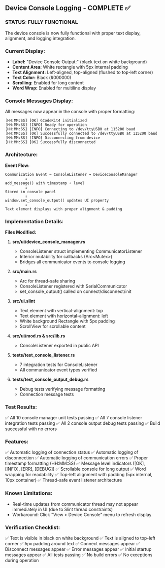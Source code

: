 ## Device Console Logging - COMPLETE ✅

### STATUS: FULLY FUNCTIONAL

The device console is now fully functional with proper text display, alignment, and logging integration.

### Current Display:
- **Label:** "Device Console Output:" (black text on white background)
- **Content Area:** White rectangle with 5px internal padding
- **Text Alignment:** Left-aligned, top-aligned (flushed to top-left corner)
- **Text Color:** Black (#000000)
- **Scrolling:** Enabled for long content
- **Word Wrap:** Enabled for multiline display

### Console Messages Display:
All messages now appear in the console with proper formatting:
```
[HH:MM:SS] [OK] GCodeKit4 initialized
[HH:MM:SS] [INFO] Ready for operation
[HH:MM:SS] [INFO] Connecting to /dev/ttyUSB0 at 115200 baud
[HH:MM:SS] [OK] Successfully connected to /dev/ttyUSB0 at 115200 baud
[HH:MM:SS] [INFO] Disconnecting from device
[HH:MM:SS] [OK] Successfully disconnected
```

### Architecture:

**Event Flow:**
```
Communication Event → ConsoleListener → DeviceConsoleManager
         ↓
add_message() with timestamp + level
         ↓
Stored in console panel
         ↓
window.set_console_output() updates UI property
         ↓
Text element displays with proper alignment & padding
```

### Implementation Details:

**Files Modified:**

1. **src/ui/device_console_manager.rs**
   - ConsoleListener struct implementing CommunicatorListener
   - Interior mutability for callbacks (Arc<Mutex<Vec>>)
   - Bridges all communicator events to console logging

2. **src/main.rs**
   - Arc<DeviceConsoleManager> for thread-safe sharing
   - ConsoleListener registered with SerialCommunicator
   - set_console_output() called on connect/disconnect/init

3. **src/ui.slint**
   - Text element with vertical-alignment: top
   - Text element with horizontal-alignment: left
   - White background Rectangle with 5px padding
   - ScrollView for scrollable content

4. **src/ui/mod.rs & src/lib.rs**
   - ConsoleListener exported in public API

5. **tests/test_console_listener.rs**
   - 7 integration tests for ConsoleListener
   - All communicator event types verified

6. **tests/test_console_output_debug.rs**
   - Debug tests verifying message formatting
   - Connection message tests

### Test Results:
✅ All 10 console manager unit tests passing
✅ All 7 console listener integration tests passing
✅ All 2 console output debug tests passing
✅ Build successful with no errors

### Features:
✅ Automatic logging of connection status
✅ Automatic logging of disconnection
✅ Automatic logging of communication errors
✅ Proper timestamp formatting (HH:MM:SS)
✅ Message level indicators ([OK], [INFO], [ERR], [DEBUG])
✅ Scrollable console for long output
✅ Word wrapping for readability
✅ Top-left alignment with padding (5px internal, 10px container)
✅ Thread-safe event listener architecture

### Known Limitations:
- Real-time updates from communicator thread may not appear immediately in UI (due to Slint thread constraints)
- Workaround: Click "View > Device Console" menu to refresh display

### Verification Checklist:
✅ Text is visible in black on white background
✅ Text is aligned to top-left corner
✅ 5px padding around text
✅ Connect messages appear
✅ Disconnect messages appear
✅ Error messages appear
✅ Initial startup messages appear
✅ All tests passing
✅ No build errors
✅ No exceptions during operation
